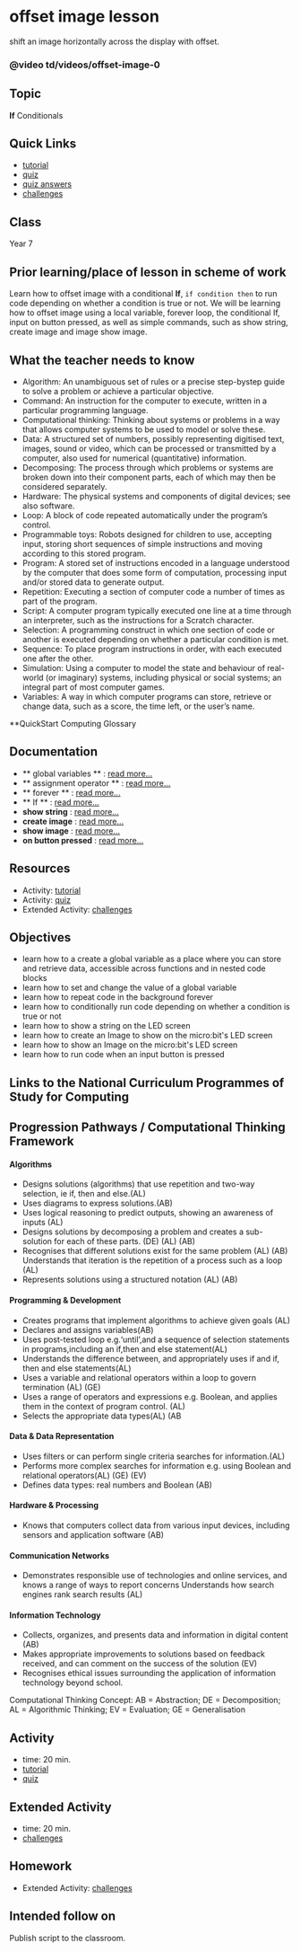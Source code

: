 # offset image lesson 

shift an image horizontally across the display with offset.

### @video td/videos/offset-image-0

## Topic

**If** Conditionals

## Quick Links

* [tutorial](/microbit/lessons/offset-image/tutorial)
* [quiz](/microbit/lessons/offset-image/quiz)
* [quiz answers](/microbit/lessons/offset-image/quiz-answers)
* [challenges](/microbit/lessons/offset-image/challenges)

## Class

Year 7

## Prior learning/place of lesson in scheme of work

Learn how to offset image with a conditional **If**, `if condition then` to run code depending on whether a condition is true or not. We will be learning how to offset image using a local variable, forever loop, the conditional If, input on button pressed, as well as simple commands, such as show string,  create image and image show image.

## What the teacher needs to know

* Algorithm: An unambiguous set of rules or a precise step-bystep guide to solve a problem or achieve a particular objective.
* Command: An instruction for the computer to execute, written in a particular programming language.
* Computational thinking: Thinking about systems or problems in a way that allows computer systems to be used to model or solve these.
* Data: A structured set of numbers, possibly representing digitised text, images, sound or video, which can be processed or transmitted by a computer, also used for numerical (quantitative) information.
* Decomposing: The process through which problems or systems are broken down into their component parts, each of which may then be considered separately.
* Hardware: The physical systems and components of digital devices; see also software.
* Loop: A block of code repeated automatically under the program’s control.
* Programmable toys: Robots designed for children to use, accepting input, storing short sequences of simple instructions and moving according to this stored program.
* Program: A stored set of instructions encoded in a language understood by the computer that does some form of computation, processing input and/or stored data to generate output.
* Repetition: Executing a section of computer code a number of times as part of the program.
* Script: A computer program typically executed one line at a time through an interpreter, such as the instructions for a Scratch character.
* Selection: A programming construct in which one section of code or another is executed depending on whether a particular condition is met.
* Sequence: To place program instructions in order, with each executed one after the other.
* Simulation: Using a computer to model the state and behaviour of real-world (or imaginary) systems, including physical or social systems; an integral part of most computer games.
* Variables: A way in which computer programs can store, retrieve or change data, such as a score, the time left, or the user’s name.

**QuickStart Computing Glossary

## Documentation

* ** global variables ** : [read more...](/microbit/js/data)
* ** assignment operator ** : [read more...](/microbit/reference/variables/assign)
* ** forever ** : [read more...](/microbit/reference/basic/forever)
* ** If ** : [read more...](/microbit/reference/logic/if)
* **show string** : [read more...](/microbit/reference/basic/show-string)
* **create image** : [read more...](/microbit/reference/images/create-image)
* **show image** : [read more...](/microbit/reference/images/show-image)
* **on button pressed** : [read more...](/microbit/reference/input/on-button-pressed)

## Resources

* Activity: [tutorial](/microbit/lessons/offset-image/tutorial)
* Activity: [quiz](/microbit/lessons/offset-image/quiz)
* Extended Activity: [challenges](/microbit/lessons/offset-image/challenges)

## Objectives

* learn how to a create a global variable as a place where you can store and retrieve data, accessible across functions and in nested code blocks
* learn how to set and change the value of a global variable
* learn how to repeat code in the background forever
* learn how to conditionally run code depending on whether a condition is true or not
* learn how to show a string on the LED screen
* learn how to create an Image to show on the micro:bit's LED screen
* learn how to show an Image on the micro:bit's LED screen
* learn how to run code when an input button is pressed

## Links to the National Curriculum Programmes of Study for Computing 

## Progression Pathways / Computational Thinking Framework

#### Algorithms

* Designs solutions (algorithms) that use repetition and two-way  selection, ie if, then and else.(AL)
* Uses diagrams to express solutions.(AB)
*  Uses logical reasoning to predict  outputs, showing an awareness of inputs (AL)
*  Designs solutions  by decomposing a problem and creates a sub-solution for each of these parts. (DE) (AL) (AB)
* Recognises that different solutions exist for the same problem (AL) (AB)  Understands that iteration is the repetition of a process such as a loop (AL)
* Represents solutions using a structured notation (AL) (AB)

#### Programming & Development

* Creates programs that implement algorithms to achieve given goals (AL)
*  Declares and assigns variables(AB)
* Uses post-tested loop e.g.‘until’,and a sequence of selection statements in programs,including an if,then and else statement(AL)
* Understands the difference between, and appropriately uses if and if, then and else statements(AL)
* Uses a variable and relational operators within a loop to govern termination (AL) (GE)
* Uses a range of operators and expressions e.g. Boolean, and applies them in the context of program control. (AL)
* Selects the appropriate data types(AL) (AB

#### Data & Data Representation

* Uses filters or can perform single criteria searches for information.(AL)
* Performs more complex searches for information e.g. using Boolean and relational operators(AL) (GE) (EV)
* Defines data types: real numbers and Boolean (AB)

#### Hardware & Processing

* Knows that computers collect data from various input devices, including sensors and application software (AB)

#### Communication Networks

* Demonstrates responsible use of technologies and online services, and knows a range of ways to report concerns Understands how search engines rank search results (AL)

#### Information Technology

* Collects, organizes, and presents data and information in digital content (AB)
* Makes appropriate improvements to solutions based on feedback received, and can comment on the success of the solution (EV)
* Recognises ethical issues surrounding the application of information technology beyond school.

Computational Thinking Concept: AB = Abstraction; DE = Decomposition; AL = Algorithmic Thinking; EV = Evaluation; GE = Generalisation

## Activity

* time: 20 min.
* [tutorial](/microbit/lessons/offset-image/tutorial)
* [quiz](/microbit/lessons/offset-image/quiz)

## Extended Activity

* time: 20 min.
* [challenges](/microbit/lessons/offset-image/challenges)

## Homework

* Extended Activity: [challenges](/microbit/lessons/offset-image/challenges)

## Intended follow on

Publish script to the classroom.

